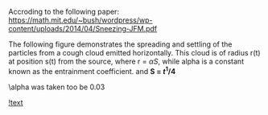 Accroding to the following paper:
https://math.mit.edu/~bush/wordpress/wp-content/uploads/2014/04/Sneezing-JFM.pdf 

The following figure demonstrates the spreading and settling of the particles from a cough cloud emitted horizontally. This cloud is of radius r(t) at position s(t) from the source, where r = $\alpha S$, while alpha is a constant known as the entrainment coefficient. and **S = $t^ 1/4$**

\alpha  was taken too be 0.03

[!text](https://drive.google.com/file/d/1HWWzOI64mJptz7gxQmuM_8JYUhn8T1e8/view?usp=sharing)


